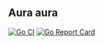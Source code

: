 ## Aura aura

[![Go CI](https://github.com/highonsemicolon/aura/actions/workflows/go.yml/badge.svg?branch=main)](https://github.com/highonsemicolon/aura/actions/workflows/go.yml)
[![Go Report Card](https://goreportcard.com/badge/github.com/highonsemicolon/aura)](https://goreportcard.com/report/github.com/highonsemicolon/aura)

